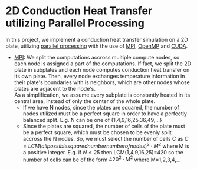 # 2D Conduction Heat Transfer utilizing Parallel Processing

In this project, we implement a conduction heat transfer simulation on a 2D plate, utilizing [parallel processing](https://en.wikipedia.org/wiki/Parallel_computing) with the use of [MPI](https://en.wikipedia.org/wiki/Message_Passing_Interface), [OpenMP](https://en.wikipedia.org/wiki/OpenMP) and [CUDA](https://en.wikipedia.org/wiki/CUDA).

* <u>MPI</u>: We split the computations accross multiple compute nodes, so each node is assigned a part of the computations. If fact, we split the 2D plate in subplates and each node computes conduction heat transfer on its own plate. Then, every node exchanges temperature information in their plate's boundaries with is neighbors, which are other nodes whose plates are adjacent to the node's.<br>
As a simplification, we assume every subplate is constantly heated in its central area, instead of only the center of the whole plate.<br>
    * If we have N nodes, since the plates are squared, the number of nodes utilized must be a perfect square in order to have a perfectly balanced split. E.g. N can be one of {1,4,9,16,25,36,49,...}
    * Since the plates are squared, the number of cells of the plate must be a perfect square, which must be chosen to be evenly split accross the N nodes. So, we must select the number of cells C as $C=LCM(all possible squared number number of nodes)^2 \cdot M^2$ where M is a positive integer. E.g. if $N \leq 25$ then LCM(1,4,9,16,25)=420 so the number of cells can be of the form $420^2 \cdot M^2$ where M=1,2,3,4,...
